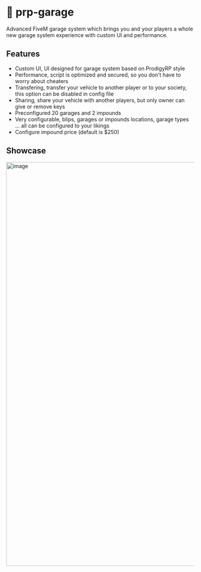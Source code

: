 # 🚗 prp-garage
Advanced FiveM garage system which brings you and your players a whole new garage system experience with custom UI and performance.
## Features
- Custom UI, UI designed for garage system based on ProdigyRP style
- Performance, script is optimized and secured, so you don't have to worry about cheaters
- Transfering, transfer your vehicle to another player or to your society, this option can be disabled in config file
- Sharing, share your vehicle with another players, but only owner can give or remove keys
- Preconfigured 20 garages and 2 impounds
- Very configurable, blips, garages or impounds locations, garage types ... all can be configured to your likings
- Configure impound price (default is $250)
## Showcase
<img width="1920" height="1080" alt="image" src="https://github.com/user-attachments/assets/4e75eff0-a71a-4c29-9237-76c052a21c5b" />

